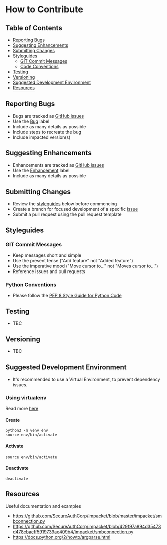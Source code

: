 
# How to Contribute

## Table of Contents
* [Reporting Bugs](#reporting-bugs)
* [Suggesting Enhancements](#suggesting-enhancements)
* [Submitting Changes](#submitting-changes)
* [Styleguides](#styleguides)
  * [GIT Commit Messages](#git-commit-messages)
  * [Code Conventions](#code-conventions)
* [Testing](#testing)
* [Versioning](#versioning)
* [Suggested Development Environment](#suggested-development-environment)
* [Resources](#resources)


## Reporting Bugs
* Bugs are tracked as [GitHub issues](https://github.com/jeffhacks/smbscan/issues)
* Use the [Bug](https://github.com/jeffhacks/smbscan/issues?q=is%3Aissue+label%3Abug) label
* Include as many details as possible
* Include steps to recreate the bug
* Include impacted version(s)


## Suggesting Enhancements
* Enhancements are tracked as [GitHub issues](https://github.com/jeffhacks/smbscan/issues)
* Use the [Enhancement](https://github.com/jeffhacks/smbscan/issues?q=is%3Aissue+label%3Aenhancement) label
* Include as many details as possible


## Submitting Changes
* Review the [styleguides](#styleguides) below before commencing
* Create a branch for focused development of a specific [issue](https://github.com/jeffhacks/smbscan/issues)
* Submit a pull request using the pull request template


## Styleguides
### GIT Commit Messages
* Keep messages short and simple
* Use the present tense ("Add feature" not "Added feature")
* Use the imperative mood ("Move cursor to..." not "Moves cursor to...")
* Reference issues and pull requests

### Python Conventions
* Please follow the [PEP 8 Style Guide for Python Code](https://peps.python.org/pep-0008/)


## Testing
* TBC


## Versioning
* TBC


## Suggested Development Environment
* It's recommended to use a Virtual Environment, to prevent dependency issues.
### Using virtualenv
Read more [here](https://github.com/pypa/virtualenv)

#### Create
```python3
python3 -m venv env
source env/bin/activate
```

#### Activate
```python3
source env/bin/activate
```

#### Deactivate
```python3
deactivate
```

## Resources
Useful documentation and examples
- https://github.com/SecureAuthCorp/impacket/blob/master/impacket/smbconnection.py
- https://github.com/SecureAuthCorp/impacket/blob/429f97a894d35473d478cbacff5919739ae409b4/impacket/smbconnection.py
- https://docs.python.org/2/howto/argparse.html
